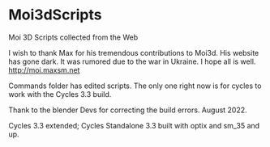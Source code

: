 # Moi3dScripts
Moi 3D Scripts collected from the Web

I wish to thank Max for his tremendous contributions to Moi3d. His website has gone dark. It was rumored due to the war in Ukraine. I hope all is well. http://moi.maxsm.net

Commands folder has edited scripts. The only one right now is for cycles to work with the Cycles 3.3 build.

Thank to the blender Devs for correcting the build errors. August 2022.

Cycles 3.3 extended; Cycles Standalone 3.3 built with optix and sm_35 and up.
